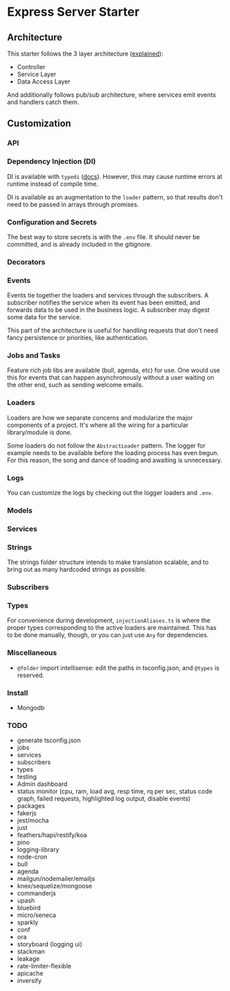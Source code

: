 # Express Server Starter

## Architecture 
This starter follows the 3 layer architecture ([explained](https://softwareontheroad.com/ideal-nodejs-project-structure/)):
 - Controller
 - Service Layer
 - Data Access Layer

And additionally follows pub/sub architecture, where services emit events and handlers catch them.

## Customization
### API

### Dependency Injection (DI)
DI is available with `typedi` ([docs](https://www.npmjs.com/package/typedi)). However, this may cause runtime errors at runtime instead of compile time.

DI is available as an augmentation to the `loader` pattern, so that results don't need to be passed in arrays through promises.

### Configuration and Secrets
The best way to store secrets is with the `.env` file. It should never be committed, and is already included in the gitignore.

### Decorators

### Events
Events tie together the loaders and services through the subscribers. A subscriber notifies the service when its event has been emitted, and forwards data to be used in the business logic. A subscriber may digest some data for the service. 

This part of the architecture is useful for handling requests that don't need fancy persistence or priorities, like authentication.

### Jobs and Tasks
Feature rich job libs are available (bull, agenda, etc) for use. One would use this for events that can happen asynchronously without a user waiting on the other end, such as sending welcome emails.

### Loaders
Loaders are how we separate concerns and modularize the major components of a project. It's where all the wiring for a particular library/module is done.

Some loaders do not follow the `AbstractLoader` pattern. The logger for example needs to be available before the loading process has even begun. For this reason, the song and dance of loading and awaiting is unnecessary.

### Logs
You can customize the logs by checking out the logger loaders and `.env`. 

### Models

### Services


### Strings
The strings folder structure intends to make translation scalable, and to bring out as many hardcoded strings as possible.

### Subscribers

### Types
For convenience during development, `injectionAliases.ts` is where the proper types corresponding to the active loaders are maintained. This has to be done manually, though, or you can just use `Any` for dependencies.

### Miscellaneous
 - `@folder` import intellisense: edit the paths in tsconfig.json, and `@types` is reserved.

### Install
 - Mongodb


### TODO
 - generate tsconfig.json
 - jobs
 - services
 - subscribers
 - types
 - testing
 - Admin dashboard
  - status monitor (cpu, ram, load avg, resp time, rq per sec, status code graph, failed requests, highlighted log output, disable events)
 - packages
  - fakerjs
  - jest/mocha
  - just
  - feathers/hapi/restify/koa
  - pino
  - logging-library
  - node-cron
  - bull
  - agenda
  - mailgun/nodemailer/emailjs
  - knex/sequelize/mongoose
  - commanderjs
  - upash
  - bluebird
  - micro/seneca
  - sparkly
  - conf
  - ora
  - storyboard (logging ui)
  - stackman
  - leakage
  - rate-limiter-flexible
  - apicache
  - inversify
